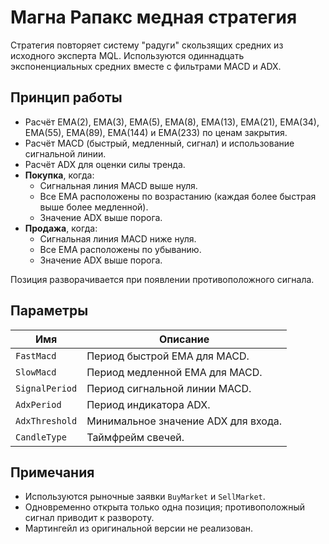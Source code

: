 # Магна Рапакс медная стратегия

Стратегия повторяет систему "радуги" скользящих средних из исходного эксперта MQL.
Используются одиннадцать экспоненциальных средних вместе с фильтрами MACD и ADX.

## Принцип работы

- Расчёт EMA(2), EMA(3), EMA(5), EMA(8), EMA(13), EMA(21), EMA(34), EMA(55), EMA(89), EMA(144) и EMA(233) по ценам закрытия.
- Расчёт MACD (быстрый, медленный, сигнал) и использование сигнальной линии.
- Расчёт ADX для оценки силы тренда.
- **Покупка**, когда:
  - Сигнальная линия MACD выше нуля.
  - Все EMA расположены по возрастанию (каждая более быстрая выше более медленной).
  - Значение ADX выше порога.
- **Продажа**, когда:
  - Сигнальная линия MACD ниже нуля.
  - Все EMA расположены по убыванию.
  - Значение ADX выше порога.

Позиция разворачивается при появлении противоположного сигнала.

## Параметры

| Имя | Описание |
| --- | --- |
| `FastMacd` | Период быстрой EMA для MACD. |
| `SlowMacd` | Период медленной EMA для MACD. |
| `SignalPeriod` | Период сигнальной линии MACD. |
| `AdxPeriod` | Период индикатора ADX. |
| `AdxThreshold` | Минимальное значение ADX для входа. |
| `CandleType` | Таймфрейм свечей. |

## Примечания

- Используются рыночные заявки `BuyMarket` и `SellMarket`.
- Одновременно открыта только одна позиция; противоположный сигнал приводит к развороту.
- Мартингейл из оригинальной версии не реализован.
